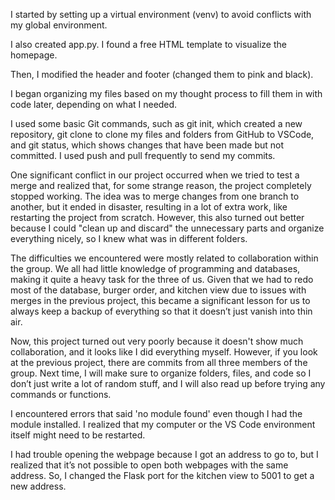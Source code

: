 I started by setting up a virtual environment (venv) to avoid conflicts with my global environment.

I also created app.py. I found a free HTML template to visualize the homepage.

Then, I modified the header and footer (changed them to pink and black).

I began organizing my files based on my thought process to fill them in with code later, depending on what I needed.

I used some basic Git commands, such as git init, which created a new repository, git clone to clone my files and folders from GitHub to VSCode, and git status, which shows changes that have been made but not committed. I used push and pull frequently to send my commits.

One significant conflict in our project occurred when we tried to test a merge and realized that, for some strange reason, the project completely stopped working. The idea was to merge changes from one branch to another, but it ended in disaster, resulting in a lot of extra work, like restarting the project from scratch. However, this also turned out better because I could "clean up and discard" the unnecessary parts and organize everything nicely, so I knew what was in different folders.

The difficulties we encountered were mostly related to collaboration within the group. We all had little knowledge of programming and databases, making it quite a heavy task for the three of us. Given that we had to redo most of the database, burger order, and kitchen view due to issues with merges in the previous project, this became a significant lesson for us to always keep a backup of everything so that it doesn’t just vanish into thin air.

Now, this project turned out very poorly because it doesn't show much collaboration, and it looks like I did everything myself. However, if you look at the previous project, there are commits from all three members of the group. Next time, I will make sure to organize folders, files, and code so I don’t just write a lot of random stuff, and I will also read up before trying any commands or functions.

I encountered errors that said 'no module found' even though I had the module installed. I realized that my computer or the VS Code environment itself might need to be restarted.

I had trouble opening the webpage because I got an address to go to, but I realized that it’s not possible to open both webpages with the same address. So, I changed the Flask port for the kitchen view to 5001 to get a new address.
